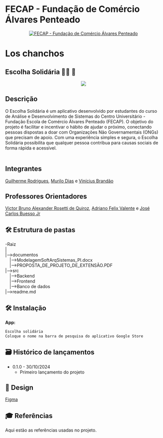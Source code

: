 # FECAP - Fundação de Comércio Álvares Penteado

<p align="center">
<a href= "https://www.fecap.br/"><img src="https://encrypted-tbn0.gstatic.com/images?q=tbn:ANd9GcRhZPrRa89Kma0ZZogxm0pi-tCn_TLKeHGVxywp-LXAFGR3B1DPouAJYHgKZGV0XTEf4AE&usqp=CAU" alt="FECAP - Fundação de Comércio Álvares Penteado" border="0"></a>
</p>

# Los chanchos
## Escolha Solidária 💊👕 🍎 
<p align="center">
<img src="https://cdn.discordapp.com/attachments/1169428045979988009/1301328857143709696/Escolha_solidaria_definitivo.jpeg?ex=6726b771&is=672565f1&hm=979bbffd695932b595f364a6a700f090c495a078e3bbcfceb775ed2ff29c171a&"></a>

## Descrição
<p aling = "center">
O Escolha Solidária é um aplicativo desenvolvido por estudantes do curso de Análise e Desenvolvimento de Sistemas do Centro Universitário - Fundação Escola de Comércio Álvares Penteado (FECAP). O objetivo do projeto é facilitar e incentivar o hábito de ajudar o próximo, conectando pessoas dispostas a doar com Organizações Não Governamentais (ONGs) que precisam de apoio. Com uma experiência simples e segura, o Escolha Solidária possibilita que qualquer pessoa contribua para causas sociais de forma rápida e acessível.
  <br><br>


## Integrantes

<a href="https://www.linkedin.com/in/guilherme-rodrigues-7468211b7/">Guilherme Rodrigues</a>, <a href="https://www.linkedin.com/in/murilo-dias-32b13a327/">Murilo Dias</a> e <a href="https://www.linkedin.com/in/vinícius-brandão-3846141bb/">Vinícius Brandão</a>

## Professores Orientadores
<a href="https://www.linkedin.com/in/victorbarq/">Victor Bruno Alexander Rosetti de Quiroz</a>, <a href="https://www.linkedin.com/in/adriano-valente-534576135/">Adriano Felix Valente</a> e <a href="https://www.linkedin.com/in/jbuesso/">José Carlos Buesso Jr</a>

## 🛠 Estrutura de pastas

-Raiz<br>
|<br>
|-->documentos<br>
  &emsp;|-->ModelagemSoftArqSistemas_PI.docx<br> &emsp;|-->PROPOSTA_DE_PROJETO_DE_EXTENSÃO.PDF<br>
|-->src<br>
  &emsp;|-->Backend<br>
  &emsp;|-->Frontend<br>
  &emsp;|-->Banco de dados<br>
|-->readme.md<br>


## 🛠 Instalação


<b>App:</b>

```sh
Escolha solidária
Coloque o nome na barra de pesquisa do aplicativo Google Store
```

## 🗃 Histórico de lançamentos

* 0.1.0 - 30/10/2024
    * Primeiro lançamento do projeto


## 🎨 Design

 <a href="https://www.figma.com/design/P3df5yE6b7cFWiy9RPRXfB/Untitled?node-id=0-1&node-type=canvas&t=Y5n7rD7uuzvtS4w3-0">Figma</a>


## 🎓 Referências

Aqui estão as referências usadas no projeto.
